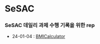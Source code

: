 # SeSAC

### SeSAC 데일리 과제 수행 기록을 위한 rep

* 24-01-04 : [BMICalculator](https://github.com/Jin0331/SeSAC/issues/1)
